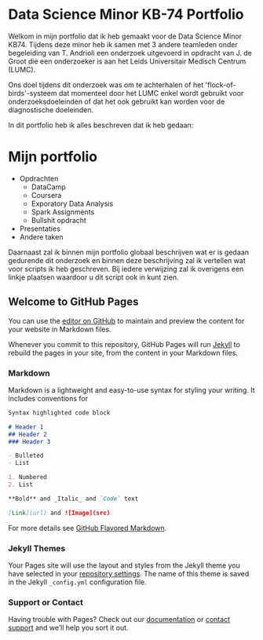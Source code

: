 

# Data Science Minor KB-74 Portfolio
Welkom in mijn portfolio dat ik heb gemaakt voor de Data Science Minor KB74. Tijdens deze minor heb ik samen met 3 andere teamleden onder begeleiding van T. Andrioli een onderzoek uitgevoerd in opdracht van J. de Groot die een onderzoeker is aan het Leids Universitair Medisch Centrum (LUMC).

Ons doel tijdens dit onderzoek was om te achterhalen of het 'flock-of-birds'-systeem dat momenteel door het LUMC enkel wordt gebruikt voor onderzoeksdoeleinden of dat het ook gebruikt kan worden voor de diagnostische doeleinden.

In dit portfolio heb ik alles beschreven dat ik heb gedaan:
# Mijn portfolio

- Opdrachten
  - DataCamp
  - Coursera
  - Exporatory Data Analysis
  - Spark Assignments
  - Bullshit opdracht
- Presentaties
- Andere taken

Daarnaast zal ik binnen mijn portfolio globaal beschrijven wat er is gedaan gedurende dit onderzoek en binnen deze beschrijving zal ik vertellen wat voor scripts ik heb geschreven. Bij iedere verwijzing zal ik overigens een linkje plaatsen waardoor u dit script ook in kunt zien.



## Welcome to GitHub Pages
You can use the [editor on GitHub](https://github.com/vdhoofdk/Data-Science-Minor-KB-74/edit/master/README.md) to maintain and preview the content for your website in Markdown files.

Whenever you commit to this repository, GitHub Pages will run [Jekyll](https://jekyllrb.com/) to rebuild the pages in your site, from the content in your Markdown files.

### Markdown

Markdown is a lightweight and easy-to-use syntax for styling your writing. It includes conventions for

```markdown
Syntax highlighted code block

# Header 1
## Header 2
### Header 3

- Bulleted
- List

1. Numbered
2. List

**Bold** and _Italic_ and `Code` text

[Link](url) and ![Image](src)
```

For more details see [GitHub Flavored Markdown](https://guides.github.com/features/mastering-markdown/).

### Jekyll Themes

Your Pages site will use the layout and styles from the Jekyll theme you have selected in your [repository settings](https://github.com/vdhoofdk/Data-Science-Minor-KB-74/settings). The name of this theme is saved in the Jekyll `_config.yml` configuration file.

### Support or Contact

Having trouble with Pages? Check out our [documentation](https://help.github.com/categories/github-pages-basics/) or [contact support](https://github.com/contact) and we’ll help you sort it out.
